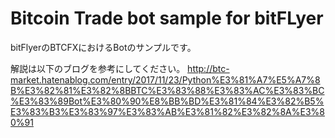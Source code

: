# Bitcoin Trade bot sample for bitFLyer
bitFlyerのBTCFXにおけるBotのサンプルです。

解説は以下のブログを参考にしてください。
http://btc-market.hatenablog.com/entry/2017/11/23/Python%E3%81%A7%E5%A7%8B%E3%82%81%E3%82%8BBTC%E3%83%88%E3%83%AC%E3%83%BC%E3%83%89Bot%E3%80%90%E8%BB%BD%E3%81%84%E3%82%B5%E3%83%B3%E3%83%97%E3%83%AB%E3%81%82%E3%82%8A%E3%80%91


